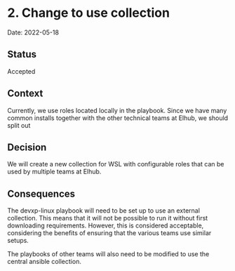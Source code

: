 # 2. Change to use collection

Date: 2022-05-18

## Status

Accepted

## Context

Currently, we use roles located locally in the playbook. Since we have many common installs together with the other
technical teams at Elhub, we should split out

## Decision

We will create a new collection for WSL with configurable roles that can be used by multiple teams at Elhub.

## Consequences

The devxp-linux playbook will need to be set up to use an external collection. This means that it will not be possible
to run it without first downloading requirements. However, this is considered acceptable, considering the benefits of
ensuring that the various teams use similar setups.

The playbooks of other teams will also need to be modified to use the central ansible collection.
